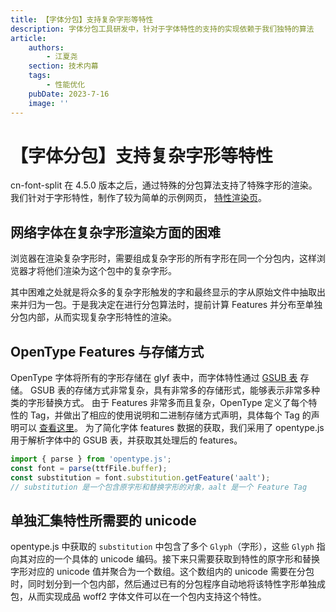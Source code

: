 ```yaml
---
title: 【字体分包】支持复杂字形等特性
description: 字体分包工具研发中，针对于字体特性的支持的实现依赖于我们独特的算法
article:
    authors:
        - 江夏尧
    section: 技术内幕
    tags:
        - 性能优化
    pubDate: 2023-7-16
    image: ''
---
```


# 【字体分包】支持复杂字形等特性

cn-font-split 在 4.5.0 版本之后，通过特殊的分包算法支持了特殊字形的渲染。我们针对于字形特性，制作了较为简单的示例网页，
[特性渲染页](/feature/test)。

## 网络字体在复杂字形渲染方面的困难

浏览器在渲染复杂字形时，需要组成复杂字形的所有字形在同一个分包内，这样浏览器才将他们渲染为这个包中的复杂字形。

其中困难之处就是将众多的复杂字形触发的字和最终显示的字从原始文件中抽取出来并归为一包。于是我决定在进行分包算法时，提前计算 Features 并分布至单独分包内部，从而实现复杂字形特性的渲染。

## OpenType Features 与存储方式

OpenType 字体将所有的字形存储在 glyf 表中，而字体特性通过 [GSUB 表](https://learn.microsoft.com/zh-cn/typography/opentype/spec/gsub) 存储。
GSUB 表的存储方式非常复杂，具有非常多的存储形式，能够表示非常多种类的字形替换方式。
由于 Features 非常多而且复杂，OpenType 定义了每个特性的 Tag，并做出了相应的使用说明和二进制存储方式声明，具体每个 Tag 的声明可以 [查看这里](https://learn.microsoft.com/zh-cn/typography/opentype/spec/featurelist)。
为了简化字体 features 数据的获取，我们采用了 opentype.js 用于解析字体中的 GSUB 表，并获取其处理后的 features。

```ts
import { parse } from 'opentype.js';
const font = parse(ttfFile.buffer);
const substitution = font.substitution.getFeature('aalt');
// substitution 是一个包含原字形和替换字形的对象，aalt 是一个 Feature Tag
```

## 单独汇集特性所需要的 unicode

opentype.js 中获取的 `substitution` 中包含了多个 `Glyph`（字形），这些 `Glyph` 指向其对应的一个具体的 unicode 编码。接下来只需要获取到特性的原字形和替换字形对应的 unicode 值并聚合为一个数组。这个数组内的 unicode 需要在分包时，同时划分到一个包内部，然后通过已有的分包程序自动地将该特性字形单独成包，从而实现成品 woff2 字体文件可以在一个包内支持这个特性。
